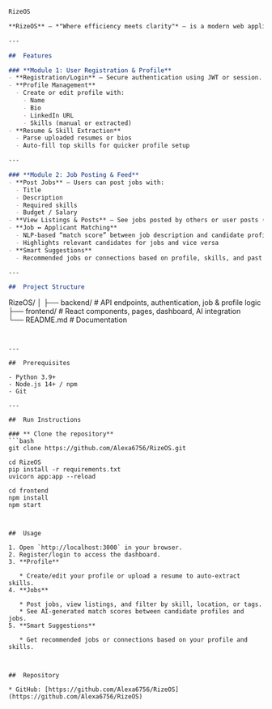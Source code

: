 ```markdown
RizeOS

**RizeOS** — *"Where efficiency meets clarity"* — is a modern web application designed to help users manage personal profiles, post/view jobs, and leverage AI-driven recommendations for career growth.

---

##  Features

### **Module 1: User Registration & Profile**
- **Registration/Login** – Secure authentication using JWT or session.
- **Profile Management**
  - Create or edit profile with:  
    - Name  
    - Bio  
    - LinkedIn URL  
    - Skills (manual or extracted)
- **Resume & Skill Extraction**
  - Parse uploaded resumes or bios
  - Auto-fill top skills for quicker profile setup

---

### **Module 2: Job Posting & Feed**
- **Post Jobs** – Users can post jobs with:  
  - Title  
  - Description  
  - Required skills  
  - Budget / Salary
- **View Listings & Posts** – See jobs posted by others or user posts (career advice, updates).
- **Job ↔ Applicant Matching**
  - NLP-based “match score” between job description and candidate profile/bio
  - Highlights relevant candidates for jobs and vice versa
- **Smart Suggestions**
  - Recommended jobs or connections based on profile, skills, and past activity

---

##  Project Structure

```

RizeOS/
│
├── backend/          # API endpoints, authentication, job & profile logic
├── frontend/         # React components, pages, dashboard, AI integration        
└── README.md         # Documentation

````


---

##  Prerequisites

- Python 3.9+  
- Node.js 14+ / npm  
- Git  

---

##  Run Instructions

### ** Clone the repository**
```bash
git clone https://github.com/Alexa6756/RizeOS.git

cd RizeOS
pip install -r requirements.txt       
uvicorn app:app --reload              

cd frontend
npm install                            
npm start                              



##  Usage

1. Open `http://localhost:3000` in your browser.
2. Register/login to access the dashboard.
3. **Profile**

   * Create/edit your profile or upload a resume to auto-extract skills.
4. **Jobs**

   * Post jobs, view listings, and filter by skill, location, or tags.
   * See AI-generated match scores between candidate profiles and jobs.
5. **Smart Suggestions**

   * Get recommended jobs or connections based on your profile and skills.



##  Repository

* GitHub: [https://github.com/Alexa6756/RizeOS](https://github.com/Alexa6756/RizeOS)


